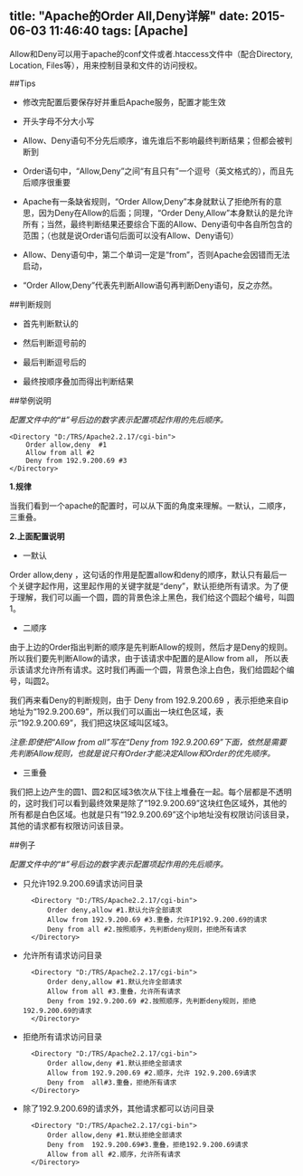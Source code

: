 title: "Apache的Order All,Deny详解"
date: 2015-06-03 11:46:40
tags: [Apache]
---

Allow和Deny可以用于apache的conf文件或者.htaccess文件中（配合Directory, Location, Files等），用来控制目录和文件的访问授权。

##Tips

- 修改完配置后要保存好并重启Apache服务，配置才能生效

- 开头字母不分大小写

- Allow、Deny语句不分先后顺序，谁先谁后不影响最终判断结果；但都会被判断到
<!-- more -->
- Order语句中，“Allow,Deny”之间“有且只有”一个逗号（英文格式的），而且先后顺序很重要

- Apache有一条缺省规则，“Order Allow,Deny”本身就默认了拒绝所有的意思，因为Deny在Allow的后面；同理，“Order Deny,Allow”本身默认的是允许所有；当然，最终判断结果还要综合下面的Allow、Deny语句中各自所包含的范围；（也就是说Order语句后面可以没有Allow、Deny语句）

- Allow、Deny语句中，第二个单词一定是“from”，否则Apache会因错而无法启动，

- “Order Allow,Deny”代表先判断Allow语句再判断Deny语句，反之亦然。

##判断规则

- 首先判断默认的

- 然后判断逗号前的

- 最后判断逗号后的

- 最终按顺序叠加而得出判断结果

##举例说明

*配置文件中的“#”号后边的数字表示配置项起作用的先后顺序。*

	<Directory "D:/TRS/Apache2.2.17/cgi-bin">
    	Order allow,deny  #1
    	Allow from all #2
    	Deny from 192.9.200.69 #3
	</Directory>

**1.规律**

当我们看到一个apache的配置时，可以从下面的角度来理解。一默认，二顺序，三重叠。

**2.上面配置说明**

- 一默认

Order allow,deny ，这句话的作用是配置allow和deny的顺序，默认只有最后一个关键字起作用，这里起作用的关键字就是“deny”，默认拒绝所有请求。为了便于理解，我们可以画一个圆，圆的背景色涂上黑色，我们给这个圆起个编号，叫圆1。

- 二顺序

由于上边的Order指出判断的顺序是先判断Allow的规则，然后才是Deny的规则。所以我们要先判断Allow的请求，由于该请求中配置的是Allow from all，
所以表示该请求允许所有请求。这时我们再画一个圆，背景色涂上白色，我们给圆起个编号，叫圆2。

我们再来看Deny的判断规则，由于 Deny from 192.9.200.69 ，表示拒绝来自ip地址为“192.9.200.69”，所以我们可以画出一块红色区域，表示“192.9.200.69”，我们把这块区域叫区域3。

*注意:即使把“Allow from all”写在“Deny from 192.9.200.69”下面，依然是需要先判断Allow规则，也就是说只有Order才能决定Allow和Order的优先顺序。*

- 三重叠

我们把上边产生的圆1、圆2和区域3依次从下往上堆叠在一起。每个层都是不透明的，这时我们可以看到最终效果是除了“192.9.200.69”这块红色区域外，其他的所有都是白色区域。也就是只有“192.9.200.69”这个ip地址没有权限访问该目录，其他的请求都有权限访问该目录。

##例子

*配置文件中的“#”号后边的数字表示配置项起作用的先后顺序。*

- 只允许192.9.200.69请求访问目录

		<Directory "D:/TRS/Apache2.2.17/cgi-bin">
			Order deny,allow #1.默认允许全部请求
			Allow from 192.9.200.69 #3.重叠，允许IP192.9.200.69的请求
			Deny from all #2.按照顺序，先判断deny规则，拒绝所有请求
		</Directory>

- 允许所有请求访问目录

		<Directory "D:/TRS/Apache2.2.17/cgi-bin">
			Order deny,allow #1.默认允许全部请求
			Allow from all #3.重叠，允许所有请求
			Deny from 192.9.200.69 #2.按照顺序，先判断deny规则，拒绝192.9.200.69的请求
		</Directory>

- 拒绝所有请求访问目录

		<Directory "D:/TRS/Apache2.2.17/cgi-bin">
			Order allow,deny #1.默认拒绝全部请求
			Allow from 192.9.200.69 #2.顺序，允许 192.9.200.69请求
			Deny from  all#3.重叠，拒绝所有请求
		</Directory>

- 除了192.9.200.69的请求外，其他请求都可以访问目录

		<Directory "D:/TRS/Apache2.2.17/cgi-bin">
			Order allow,deny #1.默认拒绝全部请求
			Deny from  192.9.200.69#3.重叠，拒绝192.9.200.69请求
			Allow from all #2.顺序，允许所有请求
		</Directory>
